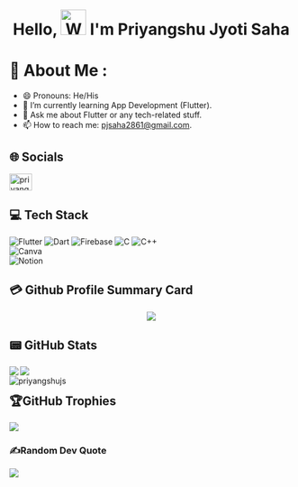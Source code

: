 <h1 align="center"> Hello, <img src="https://raw.githubusercontent.com/nixin72/nixin72/master/wave.gif" 
         alt="Waving hand animated gif"
         height="45"
         width="45" /> I'm Priyangshu Jyoti Saha</h1>

# 💫 About Me :
- 😄 Pronouns: He/His
- 🌱 I’m currently learning App Development (Flutter).
- 💬 Ask me about Flutter or any tech-related stuff.
- 📫 How to reach me: pjsaha2861@gmail.com.


## 🌐 Socials
<p align="left">
<a href="https://linkedin.com/in/priyangshu-jyoti-saha-6517aa249/" target="blank"><img align="center" src="https://raw.githubusercontent.com/rahuldkjain/github-profile-readme-generator/master/src/images/icons/Social/linked-in-alt.svg" alt="priyangshu-jyoti-saha-6517aa249/" height="30" width="40" /></a>
</p>

## 💻 Tech Stack
![Flutter](https://img.shields.io/badge/Flutter-%2302569B.svg?style=for-the-badge&logo=Flutter&logoColor=white) 
![Dart](https://img.shields.io/badge/dart-%230175C2.svg?style=for-the-badge&logo=dart&logoColor=white)
![Firebase](https://img.shields.io/badge/firebase-%23039BE5.svg?style=for-the-badge&logo=firebase)
![C](https://img.shields.io/badge/c-%2300599C.svg?style=for-the-badge&logo=c&logoColor=white)
![C++](https://img.shields.io/badge/c++-%2300599C.svg?style=for-the-badge&logo=c%2B%2B&logoColor=white)  
![Canva](https://img.shields.io/badge/Canva-%2300C4CC.svg?style=for-the-badge&logo=Canva&logoColor=white) 	  
![Notion](https://img.shields.io/badge/Notion-%23000000.svg?style=for-the-badge&logo=notion&logoColor=white) 

## 💳 Github Profile Summary Card
<p align="center">
  <img src="https://github-profile-summary-cards.vercel.app/api/cards/profile-details?username=PriyangshuJS&theme=vue"/>
</p>

## 📟 GitHub Stats
<p align="center">
	<img align="left" src="https://github-readme-stats.vercel.app/api?username=PriyangshuJS&show_icons=true&theme=vue" />
	<img align="left" src="https://github-readme-streak-stats.herokuapp.com/?user=PriyangshuJS&theme=vue" /><br>
	<img align="left" src="https://github-readme-stats.vercel.app/api/top-langs?username=priyangshujs&show_icons=true&locale=en&layout=compact" alt="priyangshujs" />
</p>

## 🏆GitHub Trophies
![](https://github-profile-trophy.vercel.app/?username=PriyangshuJS&theme=radical&no-frame=true&no-bg=false&margin-w=4)

### ✍️Random Dev Quote
![](https://quotes-github-readme.vercel.app/api?type=horizontal&theme=vue)
<!--- [![](https://visitcount.itsvg.in/api?id=PriyangshuJS&icon=0&color=1)](https://visitcount.itsvg.in)--->
